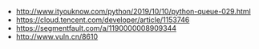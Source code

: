 - http://www.ityouknow.com/python/2019/10/10/python-queue-029.html
- https://cloud.tencent.com/developer/article/1153746
- https://segmentfault.com/a/1190000008909344
- http://www.vuln.cn/8610




